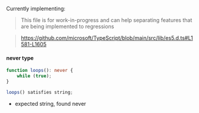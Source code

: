 Currently implementing:

> This file is for work-in-progress and can help separating features that are being implemented to regressions

> https://github.com/microsoft/TypeScript/blob/main/src/lib/es5.d.ts#L1581-L1605

#### never type

```ts
function loops(): never {
    while (true);
}

loops() satisfies string;

```

- expected string, found never

